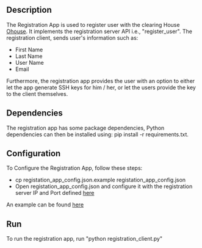 
## Description

The Registration App is used to register user with the clearing House [Ohouse](https://github.com/motine/Ohouse). It implements the registration server API i.e., "register_user". The registration client, 
sends user's information such as: 
- First Name 
- Last Name 
- User Name 
- Email 

Furthermore, the registration app provides the user with an option to either let the app generate SSH keys for him / her, or let the users provide the key to the client themselves. 


## Dependencies

The registration app has some package dependencies, Python dependencies can then be installed using: pip install -r requirements.txt.  


## Configuration 

To Configure the Registration App, follow these steps: 
- cp registation_app_config.json.example registation_app_config.json 
- Open registation_app_config.json and configure it with the registration server IP and Port defined [here](https://github.com/motine/Ohouse)

An example can be found [here](https://gist.github.com/zanetworker/ee4fedbeab782d797d0b) 

## Run 

To run the registration app, run "python  registration_client.py" 
